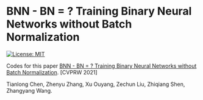 # BNN - BN = ? Training Binary Neural Networks without Batch Normalization

[![License: MIT](https://img.shields.io/badge/License-MIT-green.svg)](https://opensource.org/licenses/MIT)

Codes for this paper [BNN - BN = ? Training Binary Neural Networks without Batch Normalization](). [CVPRW 2021]

Tianlong Chen, Zhenyu Zhang, Xu Ouyang, Zechun Liu, Zhiqiang Shen, Zhangyang Wang.
